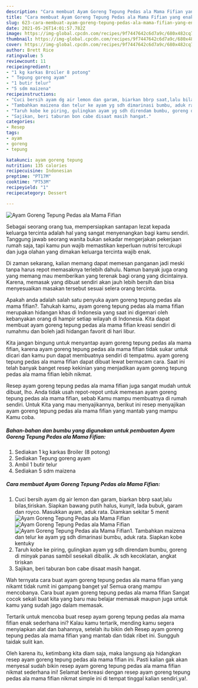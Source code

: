 ```yaml
---
description: "Cara membuat Ayam Goreng Tepung Pedas ala Mama Fifian yang enak dan Mudah Dibuat"
title: "Cara membuat Ayam Goreng Tepung Pedas ala Mama Fifian yang enak dan Mudah Dibuat"
slug: 623-cara-membuat-ayam-goreng-tepung-pedas-ala-mama-fifian-yang-enak-dan-mudah-dibuat
date: 2021-05-26T14:01:57.782Z
image: https://img-global.cpcdn.com/recipes/9f7447642c6d7a9c/680x482cq70/ayam-goreng-tepung-pedas-ala-mama-fifian-foto-resep-utama.jpg
thumbnail: https://img-global.cpcdn.com/recipes/9f7447642c6d7a9c/680x482cq70/ayam-goreng-tepung-pedas-ala-mama-fifian-foto-resep-utama.jpg
cover: https://img-global.cpcdn.com/recipes/9f7447642c6d7a9c/680x482cq70/ayam-goreng-tepung-pedas-ala-mama-fifian-foto-resep-utama.jpg
author: Brett Rice
ratingvalue: 5
reviewcount: 11
recipeingredient:
- "1 kg karkas Broiler 8 potong"
- " Tepung goreng ayam"
- "1 butir telur"
- "5 sdm maizena"
recipeinstructions:
- "Cuci bersih ayam dg air lemon dan garam, biarkan bbrp saat,lalu bilas,tiriskan. Siapkan bawang putih halus, kunyit, lada bubuk, garam dan royco. Masukkan ayam, aduk rata. Diamkan sekitar 5 menit"
- "Tambahkan maizena dan telur ke ayam yg sdh dimarinasi bumbu, aduk rata. Siapkan kobe kentuky"
- "Taruh kobe ke piring, gulingkan ayam yg sdh direndam bumbu, goreng di minyak panas sambil sesekali dibalik. Jk sdh kecoklatan, angkat tiriskan"
- "Sajikan, beri taburan bon cabe disaat masih hangat."
categories:
- Resep
tags:
- ayam
- goreng
- tepung

katakunci: ayam goreng tepung 
nutrition: 135 calories
recipecuisine: Indonesian
preptime: "PT17M"
cooktime: "PT53M"
recipeyield: "1"
recipecategory: Dessert

---
```



![Ayam Goreng Tepung Pedas ala Mama Fifian](https://img-global.cpcdn.com/recipes/9f7447642c6d7a9c/680x482cq70/ayam-goreng-tepung-pedas-ala-mama-fifian-foto-resep-utama.jpg)

Sebagai seorang orang tua, mempersiapkan santapan lezat kepada keluarga tercinta adalah hal yang sangat menyenangkan bagi kamu sendiri. Tanggung jawab seorang  wanita bukan sekadar mengerjakan pekerjaan rumah saja, tapi kamu pun wajib memastikan keperluan nutrisi tercukupi dan juga olahan yang dimakan keluarga tercinta wajib enak.

Di zaman  sekarang, kalian memang dapat memesan panganan jadi meski tanpa harus repot memasaknya terlebih dahulu. Namun banyak juga orang yang memang mau memberikan yang terenak bagi orang yang dicintainya. Karena, memasak yang dibuat sendiri akan jauh lebih bersih dan bisa menyesuaikan masakan tersebut sesuai selera orang tercinta. 



Apakah anda adalah salah satu penyuka ayam goreng tepung pedas ala mama fifian?. Tahukah kamu, ayam goreng tepung pedas ala mama fifian merupakan hidangan khas di Indonesia yang saat ini digemari oleh kebanyakan orang di hampir setiap wilayah di Indonesia. Kita dapat membuat ayam goreng tepung pedas ala mama fifian kreasi sendiri di rumahmu dan boleh jadi hidangan favorit di hari libur.

Kita jangan bingung untuk menyantap ayam goreng tepung pedas ala mama fifian, karena ayam goreng tepung pedas ala mama fifian tidak sukar untuk dicari dan kamu pun dapat membuatnya sendiri di tempatmu. ayam goreng tepung pedas ala mama fifian dapat dibuat lewat bermacam cara. Saat ini telah banyak banget resep kekinian yang menjadikan ayam goreng tepung pedas ala mama fifian lebih nikmat.

Resep ayam goreng tepung pedas ala mama fifian juga sangat mudah untuk dibuat, lho. Anda tidak usah repot-repot untuk memesan ayam goreng tepung pedas ala mama fifian, sebab Kamu mampu membuatnya di rumah sendiri. Untuk Kita yang mau menyajikannya, berikut ini resep menyajikan ayam goreng tepung pedas ala mama fifian yang mantab yang mampu Kamu coba.

<!--inarticleads1-->

##### Bahan-bahan dan bumbu yang digunakan untuk pembuatan Ayam Goreng Tepung Pedas ala Mama Fifian:

1. Sediakan 1 kg karkas Broiler (8 potong)
1. Sediakan  Tepung goreng ayam
1. Ambil 1 butir telur
1. Sediakan 5 sdm maizena




<!--inarticleads2-->

##### Cara membuat Ayam Goreng Tepung Pedas ala Mama Fifian:

1. Cuci bersih ayam dg air lemon dan garam, biarkan bbrp saat,lalu bilas,tiriskan. Siapkan bawang putih halus, kunyit, lada bubuk, garam dan royco. Masukkan ayam, aduk rata. Diamkan sekitar 5 menit
<img src="https://img-global.cpcdn.com/steps/16685c7347c87055/160x128cq70/ayam-goreng-tepung-pedas-ala-mama-fifian-langkah-memasak-1-foto.jpg" alt="Ayam Goreng Tepung Pedas ala Mama Fifian"><img src="https://img-global.cpcdn.com/steps/e0a713d14077f71b/160x128cq70/ayam-goreng-tepung-pedas-ala-mama-fifian-langkah-memasak-1-foto.jpg" alt="Ayam Goreng Tepung Pedas ala Mama Fifian"><img src="https://img-global.cpcdn.com/steps/b91d18409c6b886c/160x128cq70/ayam-goreng-tepung-pedas-ala-mama-fifian-langkah-memasak-1-foto.jpg" alt="Ayam Goreng Tepung Pedas ala Mama Fifian">1. Tambahkan maizena dan telur ke ayam yg sdh dimarinasi bumbu, aduk rata. Siapkan kobe kentuky
1. Taruh kobe ke piring, gulingkan ayam yg sdh direndam bumbu, goreng di minyak panas sambil sesekali dibalik. Jk sdh kecoklatan, angkat tiriskan
1. Sajikan, beri taburan bon cabe disaat masih hangat.




Wah ternyata cara buat ayam goreng tepung pedas ala mama fifian yang nikamt tidak rumit ini gampang banget ya! Semua orang mampu mencobanya. Cara buat ayam goreng tepung pedas ala mama fifian Sangat cocok sekali buat kita yang baru mau belajar memasak maupun juga untuk kamu yang sudah jago dalam memasak.

Tertarik untuk mencoba buat resep ayam goreng tepung pedas ala mama fifian enak sederhana ini? Kalau kamu tertarik, mending kamu segera menyiapkan alat dan bahannya, setelah itu bikin deh Resep ayam goreng tepung pedas ala mama fifian yang mantab dan tidak ribet ini. Sungguh taidak sulit kan. 

Oleh karena itu, ketimbang kita diam saja, maka langsung aja hidangkan resep ayam goreng tepung pedas ala mama fifian ini. Pasti kalian gak akan menyesal sudah bikin resep ayam goreng tepung pedas ala mama fifian nikmat sederhana ini! Selamat berkreasi dengan resep ayam goreng tepung pedas ala mama fifian nikmat simple ini di tempat tinggal kalian sendiri,ya!.

